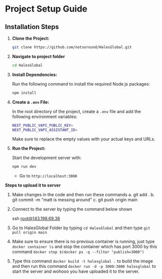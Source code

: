 # Project Setup Guide

## Installation Steps

1. **Clone the Project:**

   ```bash
   git clone https://github.com/notsoround/HalesGlobal.git
   ```

2. **Navigate to project folder**

   ```bash
   cd HalesGlobal
   ```

3. **Install Dependencies:**

   Run the following command to install the required Node.js packages:

   ```bash
   npm install
   ```

4. **Create a `.env` File:**

   In the root directory of the project, create a `.env` file and add the following environment variables:

   ```bash
   NEXT_PUBLIC_VAPI_PUBLIC_KEY=
   NEXT_PUBLIC_VAPI_ASSISTANT_ID=
   ```

   Make sure to replace the empty values with your actual keys and URLs.

5. **Run the Project:**

   Start the development server with:

   ```bash
   npm run dev
   ```

   - Go to `http://localhost:3000`


**Steps to upload it to server**

1. Make changes in the code and then run these commands
   a. git add .
   b. git commit -m "matt is messing around"
   c. git push origin main

2. Connect to the server by typing the command below shown

   ssh root@143.198.69.38
   
3. Go to HalesGlobal Folder by typing `cd HalesGlobal` and then type `git pull origin main`

4. Make sure to ensure there is no previous container is running, just type `docker container ls` 
and stop the container which has port 3000 by this command `docker stop $(docker ps -q --filter "publish=3000")`

5. Type this command `docker build -t halesglobal .` to build the image and then run this command `docker run -d -p 3000:3000 halesglobal` to start the server and wohooo you have uploaded it to the server.

